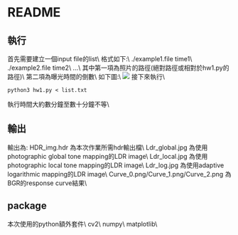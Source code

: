 # README
## 執行
首先需要建立一個input file的list\\
格式如下:\\
./example1.file time1\\
./example2.file time2\\
...\\
其中第一項為照片的路徑(絕對路徑或相對於hw1.py的路徑)\\
第二項為曝光時間的倒數\\
如下圖:\\
![](https://i.imgur.com/ShdxOpr.png)
接下來執行\\
```shell
python3 hw1.py < list.txt
```
執行時間大約數分鐘至數十分鐘不等\\
## 輸出

輸出為:
HDR_img.hdr 為本次作業所需hdr輸出檔\\
Ldr_global.jpg 為使用photographic global tone mapping的LDR image\\
Ldr_local.jpg 為使用photographic local tone mapping的LDR image\\
Ldr_log.jpg 為使用adaptive logarithmic mapping的LDR image\\
Curve_0.png/Curve_1.png/Curve_2.png 為BGR的response curve結果\\
## package
本次使用的python額外套件\\
cv2\\
numpy\\
matplotlib\\

